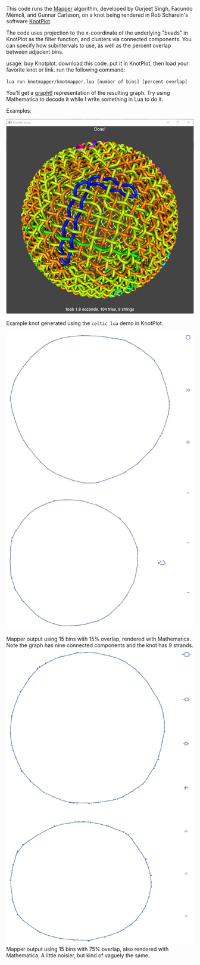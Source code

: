 This code runs the [Mapper](https://research.math.osu.edu/tgda/mapperPBG.pdf) algorithm, developed by Gurjeet Singh, Facundo Mémoli, and Gunnar Carlsson, on a knot being rendered in Rob Scharein's software [KnotPlot](https://www.knotplot.com/).

The code uses projection to the $x$-coordinate of the underlying "beads" in KnotPlot as the filter function, and clusters via connected components. You can specify how subintervals to use, as well as the percent overlap between adjacent bins.

usage: buy Knotplot. download this code. put it in KnotPlot, then load your favorite knot or link. run the following command:

`lua run knotmapper/knotmapper.lua [number of bins] [percent overlap]`

You'll get a [graph6](https://users.cecs.anu.edu.au/~bdm/data/formats.txt) representation of the resulting graph. Try using Mathematica to decode it while I write something in Lua to do it.

Examples:

![Example Knot](readmeknot.png)


Example knot generated using the `celtic lua` demo in KnotPlot.


![Mapper Graph (15 bins, 15% overlap)](15percent.png)


Mapper output using 15 bins with 15% overlap, rendered with Mathematica. Note the graph has nine connected components and the knot has 9 strands.
![Mapper Graph (15 bins, 75% overlap)](75percent.png)
Mapper output using 15 bins with 75% overlap, also rendered with Mathematica. A little noisier, but kind of vaguely the same.